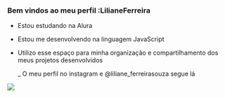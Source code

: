 ### Bem vindos ao meu perfil :LilianeFerreira

- Estou estudando na Alura
- Estou me desenvolvendo na linguagem JavaScript
- Utilizo esse espaço para minha organização e compartilhamento dos meus projetos desenvolvidos

  _ O meu perfil no instagram e @liliane_ferreirasouza segue lá


![](https://media.tenor.com/NWGcDCv14HQAAAAM/watching-you-eyes-on-you.gif)
  
